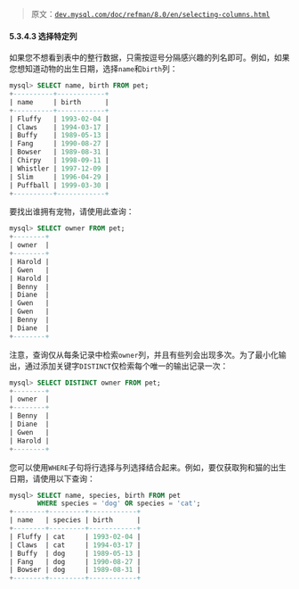 > 原文：[`dev.mysql.com/doc/refman/8.0/en/selecting-columns.html`](https://dev.mysql.com/doc/refman/8.0/en/selecting-columns.html)

#### 5.3.4.3 选择特定列

如果您不想看到表中的整行数据，只需按逗号分隔感兴趣的列名即可。例如，如果您想知道动物的出生日期，选择`name`和`birth`列：

```sql
mysql> SELECT name, birth FROM pet;
+----------+------------+
| name     | birth      |
+----------+------------+
| Fluffy   | 1993-02-04 |
| Claws    | 1994-03-17 |
| Buffy    | 1989-05-13 |
| Fang     | 1990-08-27 |
| Bowser   | 1989-08-31 |
| Chirpy   | 1998-09-11 |
| Whistler | 1997-12-09 |
| Slim     | 1996-04-29 |
| Puffball | 1999-03-30 |
+----------+------------+
```

要找出谁拥有宠物，请使用此查询：

```sql
mysql> SELECT owner FROM pet;
+--------+
| owner  |
+--------+
| Harold |
| Gwen   |
| Harold |
| Benny  |
| Diane  |
| Gwen   |
| Gwen   |
| Benny  |
| Diane  |
+--------+
```

注意，查询仅从每条记录中检索`owner`列，并且有些列会出现多次。为了最小化输出，通过添加关键字`DISTINCT`仅检索每个唯一的输出记录一次：

```sql
mysql> SELECT DISTINCT owner FROM pet;
+--------+
| owner  |
+--------+
| Benny  |
| Diane  |
| Gwen   |
| Harold |
+--------+
```

您可以使用`WHERE`子句将行选择与列选择结合起来。例如，要仅获取狗和猫的出生日期，请使用以下查询：

```sql
mysql> SELECT name, species, birth FROM pet
       WHERE species = 'dog' OR species = 'cat';
+--------+---------+------------+
| name   | species | birth      |
+--------+---------+------------+
| Fluffy | cat     | 1993-02-04 |
| Claws  | cat     | 1994-03-17 |
| Buffy  | dog     | 1989-05-13 |
| Fang   | dog     | 1990-08-27 |
| Bowser | dog     | 1989-08-31 |
+--------+---------+------------+
```
